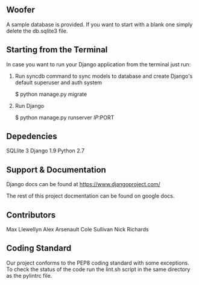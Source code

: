 ## Woofer

A sample database is provided. If you want to start with a blank one simply
delete the db.sqlite3 file.

## Starting from the Terminal

In case you want to run your Django application from the terminal just run:

1) Run syncdb command to sync models to database and create Django's default superuser and auth system

    $ python manage.py migrate

2) Run Django

    $ python manage.py runserver $IP:$PORT

## Depedencies

SQLlite 3
Django 1.9
Python 2.7

## Support & Documentation

Django docs can be found at https://www.djangoproject.com/

The rest of this project docmentation can be found on google docs.

## Contributors

Max Llewellyn
Alex Arsenault
Cole Sullivan
Nick Richards

## Coding Standard

Our project conforms to the PEP8 coding standard with some exceptions.
To check the status of the code run the lint.sh script in the same directory
as the pylintrc file.